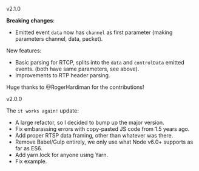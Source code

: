 v2.1.0

**Breaking changes**:

- Emitted event `data` now has `channel` as first parameter (making parameters channel, data, packet).

New features:

- Basic parsing for RTCP, splits into the `data` and `controlData` emitted events. (both have same
parameters, see above).
- Improvements to RTP header parsing.

Huge thanks to @RogerHardiman for the contributions!

v2.0.0

The `it works again!` update: 

- A large refactor, so I decided to bump up the major version.
- Fix embarassing errors with copy-pasted JS code from 1.5 years ago.
- Add proper RTSP data framing, other than whatever was there.
- Remove Babel/Gulp entirely, we only use what Node v6.0+ supports as far as ES6.
- Add yarn.lock for anyone using Yarn.
- Fix example.